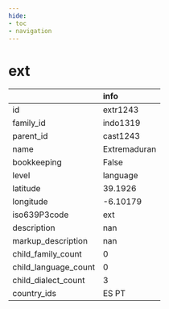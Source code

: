 ```yaml
---
hide:
- toc
- navigation
---
```

# ext
|                      | info         |
|:---------------------|:-------------|
| id                   | extr1243     |
| family_id            | indo1319     |
| parent_id            | cast1243     |
| name                 | Extremaduran |
| bookkeeping          | False        |
| level                | language     |
| latitude             | 39.1926      |
| longitude            | -6.10179     |
| iso639P3code         | ext          |
| description          | nan          |
| markup_description   | nan          |
| child_family_count   | 0            |
| child_language_count | 0            |
| child_dialect_count  | 3            |
| country_ids          | ES PT        |